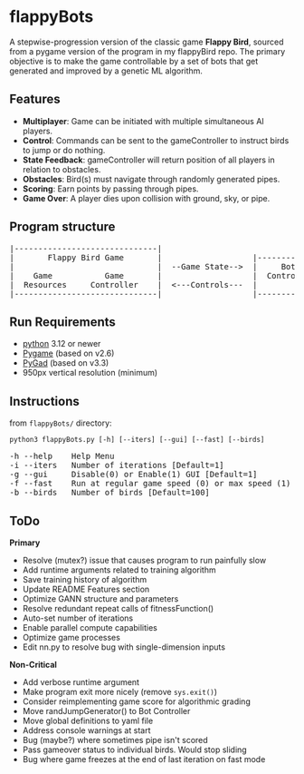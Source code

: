 # flappyBots
A stepwise-progression version of the classic game **Flappy Bird**, sourced from a pygame version of the program in my flappyBird repo. The primary objective is to make the game controllable by a set of bots that get generated and improved by a genetic ML algorithm.

## Features
- **Multiplayer**: Game can be initiated with multiple simultaneous AI players.
- **Control**: Commands can be sent to the gameController to instruct birds to jump or do nothing.
- **State Feedback**: gameController will return position of all players in relation to obstacles.
- **Obstacles**: Bird(s) must navigate through randomly generated pipes.
- **Scoring**: Earn points by passing through pipes.
- **Game Over**: A player dies upon collision with ground, sky, or pipe.


## Program structure

<pre>
|------------------------------|
|       Flappy Bird Game       |                   |--------------|                     |---------------|
|                              |  --Game State-->  |     Bot      |  --Game Results-->  |    Genetic    |
|    Game           Game       |                   |  Controller  |                     |  Algorirthm   |
|  Resources     Controller    |  <---Controls---  |              |   <---New Bots---   |               |
|------------------------------|                   |--------------|                     |---------------|
</pre>


## Run Requirements
- [python](https://www.python.org/) 3.12 or newer
- [Pygame](https://github.com/pygame) (based on v2.6)
- [PyGad](https://github.com/ahmedfgad/GeneticAlgorithmPython) (based on v3.3)
- 950px vertical resolution (minimum)


## Instructions
from `flappyBots/` directory:
```console
python3 flappyBots.py [-h] [--iters] [--gui] [--fast] [--birds]
```
<pre>
-h --help    Help Menu
-i --iters   Number of iterations [Default=1]
-g --gui     Disable(0) or Enable(1) GUI [Default=1]
-f --fast    Run at regular game speed (0) or max speed (1) [Default=1]
-b --birds   Number of birds [Default=100]
</pre>


## ToDo
**Primary**
- Resolve (mutex?) issue that causes program to run painfully slow
- Add runtime arguments related to training algorithm
- Save training history of algorithm
- Update README Features section
- Optimize GANN structure and parameters
- Resolve redundant repeat calls of fitnessFunction()
- Auto-set number of iterations
- Enable parallel compute capabilities
- Optimize game processes 
- Edit nn.py to resolve bug with single-dimension inputs

**Non-Critical**
- Add verbose runtime argument
- Make program exit more nicely (remove `sys.exit()`)
- Consider reimplementing game score for algorithmic grading
- Move randJumpGenerator() to Bot Controller
- Move global definitions to yaml file
- Address console warnings at start
- Bug (maybe?) where sometimes pipe isn't scored
- Pass gameover status to individual birds. Would stop sliding
- Bug where game freezes at the end of last iteration on fast mode

